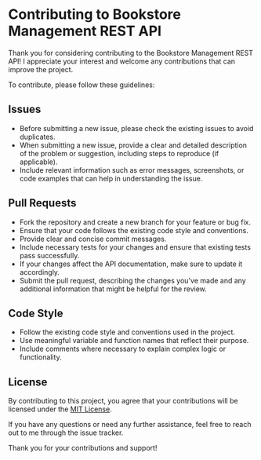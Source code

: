 # Contributing to Bookstore Management REST API

Thank you for considering contributing to the Bookstore Management REST API! I appreciate your interest and welcome any contributions that can improve the project.

To contribute, please follow these guidelines:

## Issues

- Before submitting a new issue, please check the existing issues to avoid duplicates.
- When submitting a new issue, provide a clear and detailed description of the problem or suggestion, including steps to reproduce (if applicable).
- Include relevant information such as error messages, screenshots, or code examples that can help in understanding the issue.

## Pull Requests

- Fork the repository and create a new branch for your feature or bug fix.
- Ensure that your code follows the existing code style and conventions.
- Provide clear and concise commit messages.
- Include necessary tests for your changes and ensure that existing tests pass successfully.
- If your changes affect the API documentation, make sure to update it accordingly.
- Submit the pull request, describing the changes you've made and any additional information that might be helpful for the review.

## Code Style

- Follow the existing code style and conventions used in the project.
- Use meaningful variable and function names that reflect their purpose.
- Include comments where necessary to explain complex logic or functionality.

## License

By contributing to this project, you agree that your contributions will be licensed under the [MIT License](LICENSE).

If you have any questions or need any further assistance, feel free to reach out to me through the issue tracker.

Thank you for your contributions and support!

